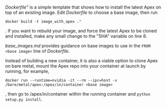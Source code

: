 *Dockerfile"* is a simple template that shows how to install the latest Apex on top of an existing image.  Edit *Dockerfile* to choose a base image, then run 
```
docker build -t image_with_apex ."
```
.  If you want to rebuild your image, and force the latest Apex to be cloned and installed, make any small change to the "SHA" variable on line 8.

*base_images.md* provides guidance on base images to use in the `FROM <base image>` line of *Dockerfile*.

Instead of building a new container, it is also a viable option to clone Apex on bare metal, mount the Apex repo into your container at launch by running, for example,
```
docker run --runtime=nvidia -it --rm --ipc=host -v /bare/metal/apex:/apex/in/container <base image>
```
, then go to /apex/in/container within the running container and `python setup.py install`.
